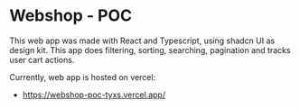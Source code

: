 # Webshop - POC

This web app was made with React and Typescript, using shadcn UI as design kit.
This app does filtering, sorting, searching, pagination and tracks user cart actions.

Currently, web app is hosted on vercel:

- https://webshop-poc-tyxs.vercel.app/

